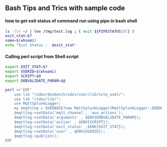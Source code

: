 ## Bash Tips and Trics with sample code

#### how to get exit status of command run using pipe in bash shell
```sh
ls -ltr ~/ | tee /tmp/test.log ; ( exit ${PIPESTATUS[0]} )
exit_stat=$?
name=$(whoami)
echo "Exit Status :  $exit_stat"
```
#### Calling perl script from Shell script
```sh
export EXIT_STAT=$?
export USERID=$(whoami)
export SCRIPT=$0
export DOBVALIDATE_PARAM=$@

perl <<'EOF'
    use lib "/sdev/devbench/sdev/user/lib/site_asml/";
    use lib "/sdev/lib/";
    use MqttSplunkLogger;
    my $mqttlog = $VERBOSE?new MqttSplunkLogger(MqttSplunkLogger::DEBUG):new MqttSplunkLogger();
    $mqttlog->setData('mqtt_channel', 'euv_actions');
    $mqttlog->setData('arguments' , $ENV{DOBVALIDATE_PARAM});
    $mqttlog->setData('action' , $ENV{SCRIPT});
    $mqttlog->setData('exit_status' ,$ENV{EXIT_STAT});
    $mqttlog->setData('user' , $ENV{USERID});
    $mqttlog->publish();
EOF
```
